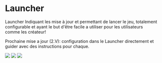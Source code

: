 # Launcher
Launcher Indiquant les mise à jour et permettant de lancer le jeu, totalement configurable et ayant le but d'être facile a utiliser pour les utilisateurs comme les créateur!

Prochaine mise a jour (2.V): configuration dans le Launcher directement et guider avec des instructions pour chaque.

<img src="https://cdn.discordapp.com/attachments/438665376474333184/920476247832789012/Capture1.PNG">
<img src="https://cdn.discordapp.com/attachments/438665376474333184/920476248566808596/Capture2.PNG">
<img src="https://cdn.discordapp.com/attachments/438665376474333184/920476249019789332/gif.gif">
